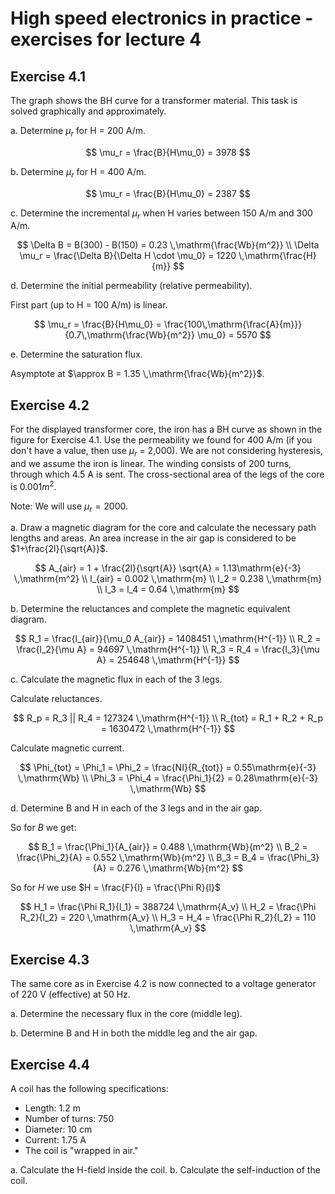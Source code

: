 # High speed electronics in practice - exercises for lecture 4

## Exercise 4.1

The graph shows the BH curve for a transformer material. This task is solved graphically and approximately.

a. Determine $\mu_r$ for H = 200 A/m.

$$
\mu_r = \frac{B}{H\mu_0} = 3978
$$

b. Determine $\mu_r$ for H = 400 A/m.

$$
\mu_r = \frac{B}{H\mu_0} = 2387
$$

c. Determine the incremental $\mu_r$ when H varies between 150 A/m and 300 A/m.

$$
\Delta B = B(300) - B(150) = 0.23 \,\mathrm{\frac{Wb}{m^2}} \\
\Delta \mu_r = \frac{\Delta B}{\Delta H \cdot \mu_0} = 1220 \,\mathrm{\frac{H}{m}}
$$

d. Determine the initial permeability (relative permeability).

First part (up to H = 100 A/m) is linear.

$$
\mu_r = \frac{B}{H\mu_0} = \frac{100\,\mathrm{\frac{A}{m}}}{0.7\,\mathrm{\frac{Wb}{m^2}} \mu_0} = 5570
$$

e. Determine the saturation flux.

Asymptote at $\approx B = 1.35 \,\mathrm{\frac{Wb}{m^2}}$.

## Exercise 4.2

For the displayed transformer core, the iron has a BH curve as shown in the figure for Exercise 4.1. Use the
permeability we found for 400 A/m (if you don't have a value, then use $\mu_r$ = 2,000). We are not considering
hysteresis, and we assume the iron is linear. The winding consists of 200 turns, through which 4.5 A is sent.
The cross-sectional area of the legs of the core is $0.001 m^2$.

Note: We will use $\mu_r = 2000$.

a. Draw a magnetic diagram for the core and calculate the necessary path lengths and areas. An area
increase in the air gap is considered to be $1+\frac{2l}{\sqrt{A}}$.

$$
A_{air} = 1 + \frac{2l}{\sqrt{A}} \sqrt{A} = 1.13\mathrm{e}{-3} \,\mathrm{m^2} \\
l_{air} = 0.002 \,\mathrm{m} \\
l_2 = 0.238 \,\mathrm{m} \\
l_3 = l_4 = 0.64 \,\mathrm{m}
$$

b. Determine the reluctances and complete the magnetic equivalent diagram.

$$
R_1 = \frac{l_{air}}{\mu_0 A_{air}} = 1408451 \,\mathrm{H^{-1}} \\
R_2 = \frac{l_2}{\mu A} = 94697 \,\mathrm{H^{-1}} \\
R_3 = R_4 = \frac{l_3}{\mu A} = 254648 \,\mathrm{H^{-1}}
$$

c. Calculate the magnetic flux in each of the 3 legs.

Calculate reluctances.

$$
R_p = R_3 || R_4 = 127324 \,\mathrm{H^{-1}} \\
R_{tot} = R_1 + R_2 + R_p = 1630472 \,\mathrm{H^{-1}}
$$

Calculate magnetic current.

$$
\Phi_{tot} = \Phi_1 = \Phi_2 = \frac{NI}{R_{tot}} = 0.55\mathrm{e}{-3} \,\mathrm{Wb} \\
\Phi_3 = \Phi_4 = \frac{\Phi_1}{2} = 0.28\mathrm{e}{-3} \,\mathrm{Wb}
$$

d. Determine B and H in each of the 3 legs and in the air gap.

So for $B$ we get:

$$
B_1 = \frac{\Phi_1}{A_{air}} = 0.488 \,\mathrm{Wb}{m^2} \\
B_2 = \frac{\Phi_2}{A} = 0.552 \,\mathrm{Wb}{m^2} \\
B_3 = B_4 = \frac{\Phi_3}{A} = 0.276 \,\mathrm{Wb}{m^2}
$$

So for $H$ we use $H = \frac{F}{l} = \frac{\Phi R}{l}$

$$
H_1 = \frac{\Phi R_1}{l_1} = 388724 \,\mathrm{A_v} \\
H_2 = \frac{\Phi R_2}{l_2} = 220 \,\mathrm{A_v} \\
H_3 = H_4 = \frac{\Phi R_2}{l_2} = 110 \,\mathrm{A_v}
$$

## Exercise 4.3

The same core as in Exercise 4.2 is now connected to a voltage generator of 220 V (effective) at 50 Hz.

a. Determine the necessary flux in the core (middle leg).

b. Determine B and H in both the middle leg and the air gap.

## Exercise 4.4

A coil has the following specifications:
- Length: 1.2 m
- Number of turns: 750
- Diameter: 10 cm
- Current: 1.75 A
- The coil is "wrapped in air."

a. Calculate the H-field inside the coil.
b. Calculate the self-induction of the coil.

